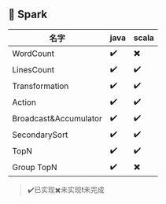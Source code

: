 ## :apple: Spark


| 名字  | java  | scala  |
|---|---|---|
| WordCount  | :heavy_check_mark:  | :heavy_multiplication_x: |
| LinesCount | :heavy_check_mark:  | :heavy_check_mark:  |
| Transformation  | :heavy_check_mark: | :heavy_check_mark: |
| Action  | :heavy_check_mark: | :heavy_check_mark: |
| Broadcast&Accumulator  | :heavy_check_mark: | :heavy_check_mark: |
| SecondarySort  | :heavy_check_mark: | :heavy_check_mark: |
| TopN  | :heavy_check_mark: | :heavy_check_mark: |
| Group TopN  | :heavy_check_mark: | :heavy_multiplication_x: |

> :heavy_check_mark:已实现:heavy_multiplication_x:未实现:heavy_exclamation_mark:未完成